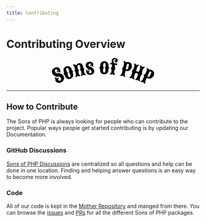 ```yaml
---
title: Contributing
---
```


# Contributing Overview

<div align="center">

<img src="https://raw.githubusercontent.com/SonsOfPHP/.github/main/assets/top-rocker.png" alt="">

</div>

***

## How to Contribute

The Sons of PHP is always looking for people who can contribute to the project. Popular ways people get started contributing is by updating our Documentation.

### GitHub Discussions

[Sons of PHP Discussions](https://github.com/orgs/SonsOfPHP/discussions) are centralized so all questions and help can be done in one location. Finding and helping answer questions is an easy way to become more involved.

### Code

All of our code is kept in the [Mother Repository](https://github.com/SonsOfPHP/sonsofphp) and manged from there. You can browse the [issues](https://github.com/SonsOfPHP/sonsofphp/issues) and [PRs](https://github.com/SonsOfPHP/sonsofphp/pulls) for all the different Sons of PHP packages.
